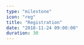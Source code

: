 ```yaml
---
type: "milestone"
icon: "reg"
title: "Registration"
date: "2018-11-24 09:00:00"
duration: 30
---
```

